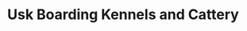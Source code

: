 ---
title: "Usk Boarding Kennels and Cattery"
url: /llantrissant/usk-boarding-kennels-and-cattery/
shop: farm
---